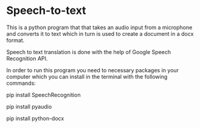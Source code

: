 # Speech-to-text

This is a python program that that takes an audio input from a microphone and converts it to text which in turn is used to create a document in a docx format.

Speech to text translation is done with the help of Google Speech Recognition API.

In order to run this program you need to necessary packages in your computer which you can install in the terminal with the following commands:

pip install SpeechRecognition

pip install pyaudio

pip install python-docx
